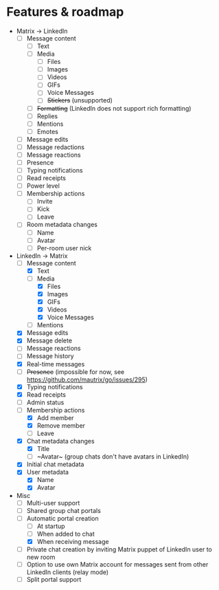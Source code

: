 # Features & roadmap

* Matrix → LinkedIn
  * [ ] Message content
    * [ ] Text
    * [ ] Media
      * [ ] Files
      * [ ] Images
      * [ ] Videos
      * [ ] GIFs
      * [ ] Voice Messages
      * [ ] ~~Stickers~~ (unsupported)
    * [ ] ~~Formatting~~ (LinkedIn does not support rich formatting)
    * [ ] Replies
    * [ ] Mentions
    * [ ] Emotes
  * [ ] Message edits
  * [ ] Message redactions
  * [ ] Message reactions
  * [ ] Presence
  * [ ] Typing notifications
  * [ ] Read receipts
  * [ ] Power level
  * [ ] Membership actions
    * [ ] Invite
    * [ ] Kick
    * [ ] Leave
  * [ ] Room metadata changes
    * [ ] Name
    * [ ] Avatar
    * [ ] Per-room user nick
* LinkedIn → Matrix
  * [ ] Message content
    * [x] Text
    * [ ] Media
      * [x] Files
      * [x] Images
      * [x] GIFs
      * [x] Videos
      * [x] Voice Messages
    * [ ] Mentions
  * [x] Message edits
  * [x] Message delete
  * [ ] Message reactions
  * [ ] Message history
  * [x] Real-time messages
  * [ ] ~~Presence~~ (impossible for now, see https://github.com/mautrix/go/issues/295)
  * [x] Typing notifications
  * [x] Read receipts
  * [ ] Admin status
  * [ ] Membership actions
    * [x] Add member
    * [x] Remove member
    * [ ] Leave
  * [x] Chat metadata changes
    * [x] Title
    * [ ] ~Avatar~ (group chats don't have avatars in LinkedIn)
  * [x] Initial chat metadata
  * [x] User metadata
    * [x] Name
    * [x] Avatar
* Misc
  * [ ] Multi-user support
  * [ ] Shared group chat portals
  * [ ] Automatic portal creation
    * [ ] At startup
    * [ ] When added to chat
    * [x] When receiving message
  * [ ] Private chat creation by inviting Matrix puppet of LinkedIn user to new room
  * [ ] Option to use own Matrix account for messages sent from other LinkedIn clients (relay mode)
  * [ ] Split portal support
